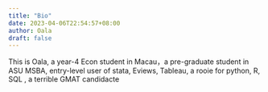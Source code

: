 ```yaml
---
title: "Bio"
date: 2023-04-06T22:54:57+08:00
author: Oala
draft: false
---
```

This is Oala, a year-4 Econ student in Macau，a pre-graduate student in ASU MSBA, entry-level user of stata, Eviews, Tableau, a rooie for python, R, SQL , a terrible GMAT candidacte


